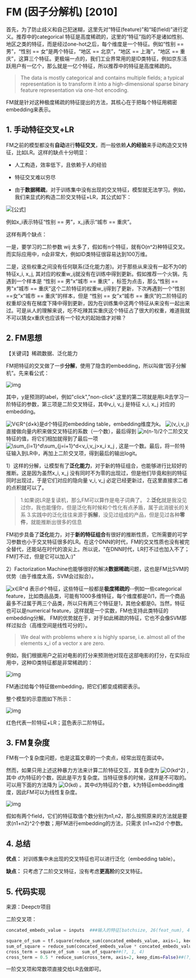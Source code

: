 # FM (因子分解机) [2010]

首先，为了防止歧义和自己犯迷糊，这里先对“特征(feature)”和“域(field)”进行定义。推荐中的categorical 特征是高度稀疏的，这里的“特征”指的不是诸如性别、地区之类的特征，而是经过one-hot之后，每个维度是一个特征。例如“性别 == 男”，“性别 == 女”是两个特征，“地区 == 北京”，“地区 == 上海”，“地区 == 重庆”，这算三个特征。更极端一点的，我们工业界常用的是ID类特征，例如京东活跃用户有一亿个，那么就是一亿个特征，所以推荐中的特征是高度稀疏的。

> The data is mostly categorical and contains multiple fields; a typical representation is to transform it into a high-dimensional sparse binary feature representation via one-hot encoding. 

FM就是针对这种极度稀疏的特征提出的方法，其核心在于把每个特征用稠密embedding来表示。

## 1. 手动特征交叉+LR

FM之前的模型都没有**自动**进行**特征交叉**，而一般依赖**人的经验**来手动构造交叉特征，比如LR。这样的缺点十分明显：

- 人工构造，效率低下，且依赖于人的经验

- 特征交叉难以穷尽

- 由于**数据稀疏**，对于训练集中没有出现的交叉特征，模型就无法学习。例如，我们来显式的构造二阶交叉特征+LR，其公式如下：

![[公式]](https://www.zhihu.com/equation?tex=w_0%2B%5Csum_%7Bi%3D1%7D%5Enw_ix_i%2B%5Csum_%7Bi%3D1%7D%5En%5Csum_%7Bj%3Di%2B1%7D%5Enw_%7Bij%7Dx_ix_j)

例如x_i表示特征“性别 == 男”，x_j表示“城市 == 重庆”。

这样有两个缺点：

一是，要学习的二阶参数 wij 太多了，假如有n个特征，就有O(n^2)种特征交叉。而实际应用中，n会非常大，例如ID类特征很容易达到100万维。

二是，这些权重之间没有任何联系(泛化能力差)。对于那些从来没有一起不为0的特征x_i, x_j, 其对应的权重w_ij就没有在训练中得到更新。假如推荐一个火锅，先遇到一个样本是 “性别 == 男”x“城市 == 重庆” ，标签为点击，那么“性别 == 男"x“城市 == 重庆”这个二阶特征的权重w_ij得到了更新，下次再遇到一个“性别==女”x“城市 == 重庆”的样本，但是 “性别 == 女”x“城市 == 重庆”的二阶特征的权重却没有在梯度下降中得到更新，因为在训练集中这两个特征从来没有一起出来过。可是从人的理解来说，吃不吃辣其实重庆这个特征占了很大的权重，难道我就不可以猜女x重庆也应该有一个较大的起始值才对嘛？



## 2. FM思想

【关键词】稀疏数据、泛化能力

FM把特征的交叉做了一步**分解**，使用了隐含的embedding，所以叫做“因子分解机”。先来看公式：

![img](https://pic1.zhimg.com/v2-e71480993d3845d1392415a5fb0a6978_b.png)

其中，y是预测的label，例如"click","non-click".这里的第二项就是用LR去学习一阶特征的参数，第三项是二阶交叉特征，其中v_i, v_j 是特征 x_i, x_j 对应的embedding。

 ![V∈R^{d×k}](https://www.zhihu.com/equation?tex=V%E2%88%88R%5E%7Bd%C3%97k%7D)是d个特征的embedding table，embedding维度为k。 ![⟨v_i,v_j⟩](https://www.zhihu.com/equation?tex=%E2%9F%A8v_i%2Cv_j%E2%9F%A9)直接做向量内积来做交叉特征的系数（一个数），最后得到 ![n(n-1)/2](https://www.zhihu.com/equation?tex=n(n-1)%2F2)个二阶交叉特征的值，将它们相加就得到了最后一项 ![\sum_{i=1}^d\sum_{j=i+1}^d<v_i,v_j>x_i x_j](https://www.zhihu.com/equation?tex=%5Csum_%7Bi%3D1%7D%5Ed%5Csum_%7Bj%3Di%2B1%7D%5Ed%3Cv_i%2Cv_j%3Ex_i%20x_j)  , 这是一个数。最后，将一阶特征输入到LR中，再加上二阶交叉项，得到最后的输出logit。

1）这样的分解，让模型有了**泛化能力**，对于新的特征组合，也能够进行比较好的推断。这是因为虽然x_i, x_j 没有同时不为零的出现过，但是他们毕竟和别的特征同时出现过，于是它们对应的隐向量 v_i, v_j 必定已经更新过，在这里直接求二者的点积就可以了。

> 1.如果说LR是复读机，那么FM可以算作是电子词典了。
> 2.**泛化**就是我没见过你，我也能懂你，但是泛化有时候和个性化有点矛盾，属于此消彼长的关系
> 3.实践中的泛化往往来源于**拆解**，没见过组成的产品，但是见过各种**零件**，就能推断出很多的信息

FM初步具备了**泛化**能力，对于**新的特征组合**有很好的推断性质，它所需要的可学习参数也小于交叉特征很多的LR。在这个DNN的时代，FM的交叉性质也没有被完全替代，还能站在时代的浪尖上。所以说，"在DNN时代，LR打不过也加入不了；FM打不过，但是它可以加入:)"



2）Factorization Machine也能够很好的解决**数据稀疏**问题，这也是FM比SVM的优势（由于维度太高，SVM会过拟合）。

![x∈R^d](https://www.zhihu.com/equation?tex=x%E2%88%88R%5Ed) 表示d个特征，这些特征一般都是**极度稀疏的**--例如一些categorical feature，比如商品品类，可能有1000多维特征，每个维度都是0/1，而一个商品最多不过属于两三个品类，所以只有两三个特征是1，其他全都是0。当然，特征也可以是numerical feature，这样就是一个实数，FM也支持此类特征的embedding分解。 FM的优势就在于，对于如此稀疏的特征，它也不会像SVM那样过拟合（高维空间是线性可分的）。

> We deal with problems where x is highly sparse, i.e. almost all of the elements x_i of a vector x are zero.

例如，我们根据用户之前对电影的打分来预测他对现在这部电影的打分，在实际应用中，这种ID类特征都是非常稀疏的：

![img](https://pic3.zhimg.com/80/v2-fad49bf774b2553b12d60bfff87f6467_1440w.png)

FM通过给每个特征做embedding，把它们都变成稠密表示。





整个模型的示意图如下所示：

![img](https://pic3.zhimg.com/v2-fdcd14d4434853b4f96adf9996fe52da_b.png)

红色代表一阶特征+LR；蓝色表示二阶特征。



## 3. FM复杂度

FM有一个复杂度问题，也是这篇文章的一个卖点，经常出现在面试中。

然而，如果只用上述这种暴力方法来计算二阶特征交互，其复杂度为 ![O(kd^2)](https://www.zhihu.com/equation?tex=O(kd%5E2)) ,其中 $d$为特征的个数，因此是平方复杂度。当特征很多的时候，这样是不可取的。可以用下面的方法降为 ![O(kd)](https://www.zhihu.com/equation?tex=O(kd)) 。其中d为特征的个数，k为特征embedding维度，因此FM可以为线性复杂度。

![img](https://pic3.zhimg.com/v2-78a8e0068d010da00aff0d594c762c82_b.png)



假如有两个field，它们的特征取值个数分别为n1,n2，那么按照原来的方法就是要求(n1+n2)^2个参数；用FM进行embedding的方法，只需求 (n1+n2)d 个参数。



## 4. 总结

**优点：** 对训练集中未出现的交叉特征也可以进行泛化（embedding table）。

**缺点：** 只考虑了二阶交叉特征，没有考虑**更高阶**的交叉特征。



## 5. 代码实现

来源：Deepctr项目

二阶交叉项：

```python
concated_embeds_value = inputs  ###输入的特征[batchsize, 26(feat_num), 4(embed_size)]

square_of_sum = tf.square(reduce_sum(concated_embeds_value, axis=1, keep_dims=True))#(?, 1, 4)
sum_of_square = reduce_sum(concated_embeds_value * concated_embeds_value, axis=1, keep_dims=True)##(?, 1, 4)
cross_term = square_of_sum - sum_of_square##(?, 1, 4)
cross_term = 0.5 * reduce_sum(cross_term, axis=2, keep_dims=False)##(?, 1)
```

一阶交叉项和常数项直接交给LR去做即可。
